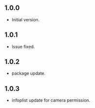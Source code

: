 ## 1.0.0

- Initial version.

## 1.0.1

- Issue fixed.

## 1.0.2

- package update.

## 1.0.3

- infoplist update for camera permission.
